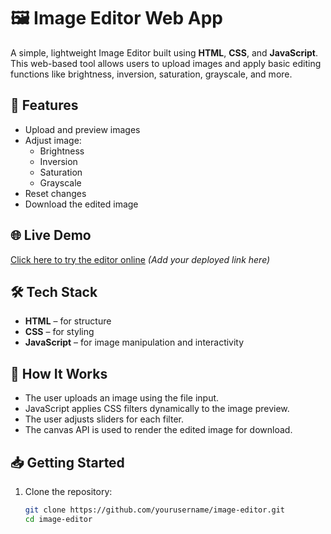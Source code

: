 # 🖼️ Image Editor Web App

A simple, lightweight Image Editor built using **HTML**, **CSS**, and **JavaScript**. This web-based tool allows users to upload images and apply basic editing functions like brightness, inversion, saturation, grayscale, and more.

## 🚀 Features

- Upload and preview images
- Adjust image:
  - Brightness
  - Inversion
  - Saturation
  - Grayscale
- Reset changes
- Download the edited image

## 🌐 Live Demo

[Click here to try the editor online](#) *(Add your deployed link here)*

## 🛠️ Tech Stack

- **HTML** – for structure
- **CSS** – for styling
- **JavaScript** – for image manipulation and interactivity

## 🧠 How It Works

- The user uploads an image using the file input.
- JavaScript applies CSS filters dynamically to the image preview.
- The user adjusts sliders for each filter.
- The canvas API is used to render the edited image for download.

## 📥 Getting Started

1. Clone the repository:

   ```bash
   git clone https://github.com/yourusername/image-editor.git
   cd image-editor
